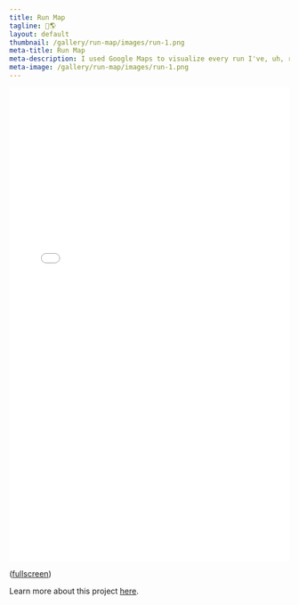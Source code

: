 ```yaml
---
title: Run Map
tagline: 🏃🌎
layout: default
thumbnail: /gallery/run-map/images/run-1.png
meta-title: Run Map
meta-description: I used Google Maps to visualize every run I've, uh, run.
meta-image: /gallery/run-map/images/run-1.png
---
```


<iframe src="/HappyCoding/gallery/run-map/map.html" width="100%" height="850" style="border:none;"></iframe>

([fullscreen](/gallery/run-map/map.html))

Learn more about this project [here](/gallery/run-map/about).